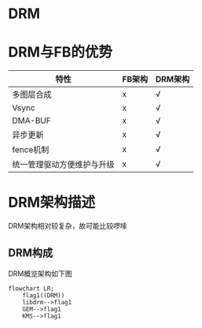 # DRM
# DRM与FB的优势
|特性|FB架构|DRM架构|
|-----|-----|-----|
|多图层合成|x|√|
|Vsync|x|√|
|DMA-BUF|x|√|
|异步更新|x|√|
|fence机制|x|√|
|统一管理驱动方便维护与升级|x|√|
# DRM架构描述
DRM架构相对较复杂，故可能比较啰嗦
## DRM构成
DRM概览架构如下图
```mermaid
flowchart LR;
    flag1((DRM))
    libdrm-->flag1
    GEM-->flag1
    KMS-->flag1
```